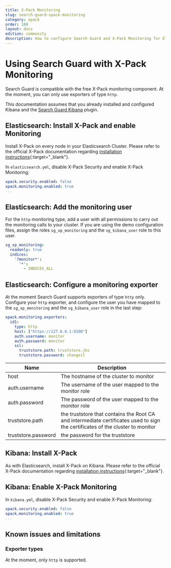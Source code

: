 ```yaml
---
title: X-Pack Monitoring
slug: search-guard-xpack-monitoring
category: xpack
order: 100
layout: docs
edition: community
description: How to configure Search Guard and X-Pack Monitoring for Elasticsearch
---
```

<!---
Copryight 2017 floragunn GmbH
-->
# Using Search Guard with X-Pack Monitoring

Search Guard is compatible with the free X-Pack monitoring component. At the moment, you can only use exporters of type `http`. 

This documentation assumes that you already installed and configured Kibana and the [Search Guard Kibana](kibana_installation.md) plugin.

## Elasticsearch: Install X-Pack and enable Monitoring

Install X-Pack on every node in your Elasticsearch Cluster. Please refer to the official X-Pack documentation regarding [installation instructions](https://www.elastic.co/guide/en/x-pack/current/installing-xpack.html){:target="_blank"}.

In `elasticsearch.yml`, disable X-Pack Security and enable X-Pack Monitoring:

```yaml
xpack.security.enabled: false
xpack.monitoring.enabled: true
...
```

## Elasticsearch: Add the monitoring user

For the `http` monitoring type, add a user with all permissions to carry out the monitoring calls to your cluster. If you are using the demo configuration files, assign the roles `sg_xp_monitoring` and the `sg_kibana_user` role to this user.

```yaml
sg_xp_monitoring:
  readonly: true
  indices:
    '?monitor*':
      '*':
        - INDICES_ALL
```

## Elasticsearch: Configure a monitoring exporter

At the moment Search Guard supports exporters of type `http` only. Configure your `http` exporter, and configure the user you have mapped to the `sg_xp_monitoring` and the `sg_kibana_user` role in the last step:

```yaml
xpack.monitoring.exporters:
  id1:
    type: http
    host: ["https://127.0.0.1:9200"]
    auth.username: monitor
    auth.password: monitor
    ssl:
      truststore.path: truststore.jks
      truststore.password: changeit
```

| Name | Description |
|---|---|
| host  |  The hostname of the cluster to monitor |
| auth.username  |  The username of the user mapped to the monitor role|
| auth.password  |  The password of the user mapped to the monitor role|
| truststore.path | the truststore that contains the Root CA and intermediate certificates used to sign the certificates of the cluster to monitor |
| truststore.password | the password for the truststore |

## Kibana: Install X-Pack

As with Elasticsearch, install X-Pack on Kibana. Please refer to the official X-Pack documentation regarding [installation instructions](https://www.elastic.co/guide/en/x-pack/current/installing-xpack.html){:target="_blank"}.
      
## Kibana: Enable X-Pack Monitoring

In `kibana.yml`, disable X-Pack Security and enable X-Pack Monitoring:

```yaml
xpack.security.enabled: false
xpack.monitoring.enabled: true
...
```

## Known issues and limitations

### Exporter types

At the moment, only `http` is supported. 
